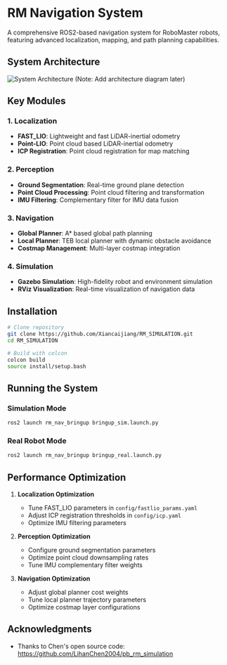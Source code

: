 # RM Navigation System

A comprehensive ROS2-based navigation system for RoboMaster robots, featuring advanced localization, mapping, and path planning capabilities.

## System Architecture

![System Architecture](docs/architecture.png) (Note: Add architecture diagram later)

## Key Modules

### 1. Localization
- **FAST_LIO**: Lightweight and fast LiDAR-inertial odometry
- **Point-LIO**: Point cloud based LiDAR-inertial odometry  
- **ICP Registration**: Point cloud registration for map matching

### 2. Perception
- **Ground Segmentation**: Real-time ground plane detection
- **Point Cloud Processing**: Point cloud filtering and transformation
- **IMU Filtering**: Complementary filter for IMU data fusion

### 3. Navigation
- **Global Planner**: A* based global path planning
- **Local Planner**: TEB local planner with dynamic obstacle avoidance
- **Costmap Management**: Multi-layer costmap integration

### 4. Simulation
- **Gazebo Simulation**: High-fidelity robot and environment simulation
- **RViz Visualization**: Real-time visualization of navigation data

## Installation

```bash
# Clone repository
git clone https://github.com/Xiancaijiang/RM_SIMULATION.git
cd RM_SIMULATION

# Build with colcon
colcon build
source install/setup.bash
```

## Running the System

### Simulation Mode
```bash
ros2 launch rm_nav_bringup bringup_sim.launch.py
```

### Real Robot Mode  
```bash
ros2 launch rm_nav_bringup bringup_real.launch.py
```

## Performance Optimization

1. **Localization Optimization**
   - Tune FAST_LIO parameters in `config/fastlio_params.yaml`
   - Adjust ICP registration thresholds in `config/icp.yaml`
   - Optimize IMU filtering parameters

2. **Perception Optimization**  
   - Configure ground segmentation parameters
   - Optimize point cloud downsampling rates
   - Tune IMU complementary filter weights

3. **Navigation Optimization**
   - Adjust global planner cost weights
   - Tune local planner trajectory parameters  
   - Optimize costmap layer configurations

## Acknowledgments
- Thanks to Chen's open source code: https://github.com/LihanChen2004/pb_rm_simulation

